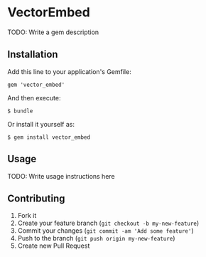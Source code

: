 # VectorEmbed

TODO: Write a gem description

## Installation

Add this line to your application's Gemfile:

    gem 'vector_embed'

And then execute:

    $ bundle

Or install it yourself as:

    $ gem install vector_embed

## Usage

TODO: Write usage instructions here

## Contributing

1. Fork it
2. Create your feature branch (`git checkout -b my-new-feature`)
3. Commit your changes (`git commit -am 'Add some feature'`)
4. Push to the branch (`git push origin my-new-feature`)
5. Create new Pull Request
